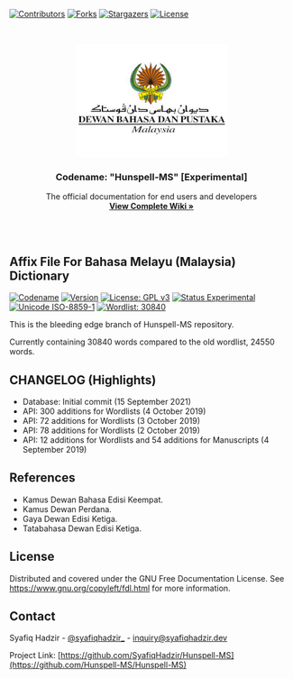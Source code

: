 <!-- PROJECT SHIELDS -->
<!--
*** I'm using markdown "reference style" links for readability.
*** Reference links are enclosed in brackets [ ] instead of parentheses ( ).
*** See the bottom of this document for the declaration of the reference variables
*** for contributors-url, forks-url, etc. This is an optional, concise syntax you may use.
*** https://www.markdownguide.org/basic-syntax/#reference-style-links
-->
[![Contributors][contributors-shield]][contributors-url]
[![Forks][forks-shield]][forks-url]
[![Stargazers][stars-shield]][stars-url]
[![License][license-shield]][license-url]



<!-- PROJECT LOGO -->
<br />
<p align="center">
  <a href="https://github.com/Hunspell-MS/Hunspell-MS">
    <img src="https://github.com/Hunspell-MS/Hunspell-MS/blob/main/assets/dbp.jpg"
         alt="Inspired by Dewan Bahasa dan Pustaka Malaysia"
         title="Inspired by Dewan Bahasa dan Pustaka Malaysia"
         height="200" />
  </a>

  <h3 align="center">Codename: "Hunspell-MS" [Experimental]</h3>

  <p align="center">
    The official documentation for end users and developers
    <br />
    <a href="https://hunspell-ms.syafiqhadzir.dev/"><strong>View Complete Wiki »</strong></a>
    <br />
  </p>
</p>

<br /><br />

## Affix File For Bahasa Melayu (Malaysia) Dictionary

[![Codename](https://img.shields.io/badge/Codename-Hunspell--MS-black.svg?longCache=true)](https://academic.syafiqhadzir.com/en-MY/research/) [![Version](https://img.shields.io/badge/Version-2.4e-yellowgreen.svg?longCache=true)](https://github.com/SyafiqHadzir/hunspell-ms/tree/experimental/Release) [![License: GPL v3](https://img.shields.io/badge/License-GPL%20v3-blue.svg?longCache=true)](https://www.gnu.org/licenses/gpl-3.0) [![Status Experimental](https://img.shields.io/badge/Status-Experimental-black.svg?longCache=true)](https://github.com/SyafiqHadzir/hunspell-ms/releases) [![Unicode ISO-8859-1](https://img.shields.io/badge/Unicode-ISO--8859--1-green.svg?longCache=true)](https://www.iso.org/standard/28245.html) [![Wordlist: 30840](https://img.shields.io/badge/Wordlist-30840%20words-green.svg?longCache=true)](https://github.com/SyafiqHadzir/Hunspell-MS/blob/experimental/ms_MY.dic)

This is the bleeding edge branch of Hunspell-MS repository.

Currently containing 30840 words compared to the old wordlist, 24550 words.



<!-- CHANGELOG (Highlights) -->
## CHANGELOG (Highlights)

* Database: Initial commit (15 September 2021)
* API: 300 additions for Wordlists (4 October 2019)
* API: 72 additions for Wordlists (3 October 2019)
* API: 78 additions for Wordlists (2 October 2019)
* API: 12 additions for Wordlists and 54 additions for Manuscripts (4  September 2019)




<!-- References -->
## References

* Kamus Dewan Bahasa Edisi Keempat.
* Kamus Dewan Perdana.
* Gaya Dewan Edisi Ketiga.
* Tatabahasa Dewan Edisi Ketiga.



<!-- LICENSE -->
## License

Distributed and covered under the GNU Free Documentation License. See https://www.gnu.org/copyleft/fdl.html for more information.



<!-- CONTACT -->
## Contact

Syafiq Hadzir - [@syafiqhadzir_](https://twitter.com/syafiqhadzir_) - inquiry@syafiqhadzir.dev

Project Link: [https://github.com/SyafiqHadzir/Hunspell-MS](https://github.com/Hunspell-MS/Hunspell-MS)



<!-- MARKDOWN LINKS & IMAGES -->
<!-- https://www.markdownguide.org/basic-syntax/#reference-style-links -->
[contributors-shield]: https://img.shields.io/github/contributors/SyafiqHadzir/Hunspell-MS.svg?style=flat-square
[contributors-url]: https://github.com/SyafiqHadzir/Hunspell-MS/graphs/contributors
[forks-shield]: https://img.shields.io/github/forks/SyafiqHadzir/Hunspell-MS.svg?style=flat-square
[forks-url]: https://github.com/SyafiqHadzir/Hunspell-MS/network/members
[stars-shield]: https://img.shields.io/github/stars/SyafiqHadzir/Hunspell-MS.svg?style=flat-square
[stars-url]: https://github.com/SyafiqHadzir/Hunspell-MS/stargazers
[license-shield]: https://img.shields.io/badge/License-GPL%20v3-lightgray.svg?style=flat-square
[license-url]: https://github.com/SyafiqHadzir/Hunspell-MS/blob/experimental/LICENSE
